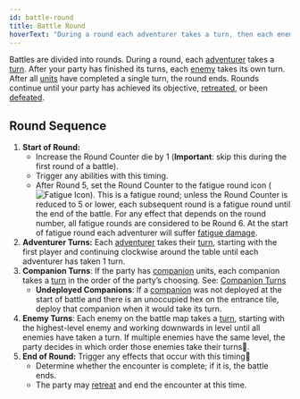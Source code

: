 ```yaml
---
id: battle-round
title: Battle Round
hoverText: "During a round each adventurer takes a turn, then each enemy takes its own turn. After all units have completed a single turn, the round ends."
---
```


Battles are divided into rounds. During a round, each [adventurer](/docs/all/glossary/adventurer) takes a [turn](/docs/all/glossary/turn). After your party has finished its turns, each [enemy](/docs/all/glossary/enemy) takes its own turn. 
After all [units](/docs/all/glossary/unit) have completed a single turn, the round ends. Rounds continue until your party has achieved its objective, [retreated](/docs/all/glossary/retreat), or been [defeated](/docs/all/glossary/defeated).

## Round Sequence
1.  **Start of Round:** 
    - Increase the Round Counter die by 1 (**Important**: skip this during the first round of a battle). 
    - Trigger any abilities with this timing.
    - After Round 5, set the Round Counter to the fatigue round icon (<img src="/icons/fatigue.svg" alt="Fatigue Icon" class="icon-svg" />). This is a fatigue round; unless the Round Counter is reduced to 5 or lower, each subsequent round is a fatigue round until the end of the battle. For any effect that depends on the round number, all fatigue rounds are considered to be Round 6. At the start of fatigue round each adventurer will suffer [fatigue damage](/docs/all/glossary/fatigue-damage).
2.  **Adventurer Turns:** Each [adventurer](/docs/all/glossary/adventurer) takes their [turn](/docs/all/glossary/turn), starting with the first player and continuing clockwise around the table until each adventurer has taken 1 turn.
3.  **Companion Turns**: If the party has [companion](/docs/all/glossary/companion) units, each companion takes a [turn](/docs/all/glossary/turn) in the order of the party’s choosing. See: [Companion Turns](/docs/all/glossary/companion#companion-turns)
    - **Undeployed Companions**: If a [companion](/docs/all/glossary/companion) was not deployed at the start of battle and there is an unoccupied hex on the entrance tile, deploy that companion when it would take its turn.
4.  **Enemy Turns**: Each enemy on the battle map takes a [turn](/docs/all/glossary/turn), starting with the highest-level enemy and working downwards in level until all enemies have taken a turn. If multiple enemies have the same level, the party decides in which order those enemies take their turns􀀀.
5.  **End of Round:** Trigger any effects that occur with this timing􀀀
    - Determine whether the encounter is complete; if it is, the battle ends.
    - The party may [retreat](/docs/all/glossary/retreat) and end the encounter at this time.